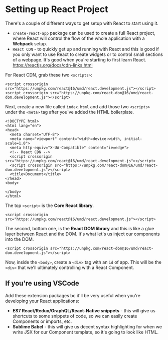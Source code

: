 # Setting up React Project

There's a couple of different ways to get setup with React to start using it. 

* ```create-react-app``` package can be used to create a full React project, where React will control the flow of the whole application with a **Webpack** setup.
* ```React CDN``` - to quickly get up and running with React and this is good if you only want to use React to create widgets or to control small sections of a webpage. It's good when you're starting to first learn React. https://reactjs.org/docs/cdn-links.html

For React CDN, grab these two ```<scripts>```:

```
<script crossorigin src="https://unpkg.com/react@16/umd/react.development.js"></script>
<script crossorigin src="https://unpkg.com/react-dom@16/umd/react-dom.development.js"></script>
```

Next, create a new file called ```index.html``` and add those two ```<scripts>``` under the ```<meta>``` tag after you've added the HTML boilerplate.

```
<!DOCTYPE html>
<html lang="en">
<head>
  <meta charset="UTF-8">
  <meta name="viewport" content="width=device-width, initial-scale=1.0">
  <meta http-equiv="X-UA-Compatible" content="ie=edge">
  <!-- React CDN -->
  <script crossorigin src="https://unpkg.com/react@16/umd/react.development.js"></script>
  <script crossorigin src="https://unpkg.com/react-dom@16/umd/react-dom.development.js"></script>
  <title>Document</title>
</head>
<body>
  
</body>
</html>
```

The top ```<script>``` is the **Core React library**.

```
<script crossorigin src="https://unpkg.com/react@16/umd/react.development.js"></script>
```

The second, bottom one, is the **React DOM library** and this is like a glue layer between React and the DOM. It's what let's us inject our components into the DOM.

```
<script crossorigin src="https://unpkg.com/react-dom@16/umd/react-dom.development.js"></script>
```

Now, inside the ```<body>```, create a ```<div>``` tag with an ```id``` of app. This will be the ```<div>``` that we'll ultimately controlling with a React Component.

## If you're using VSCode

Add these extension packages bc it'll be very useful when you're developing your React applications:

* **ES7 React/Redux/GraphQL/React-Native snippets** - this will give us shortcuts to some snippets of code, so we can easily create Components or imports, etc.
* **Sublime Babel** - this will give us decent syntax highlighting for when we write JSX for our Component template, so it's going to look like HTML.